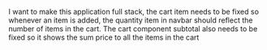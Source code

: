 I want to make this application full stack,
the cart item needs to be fixed so whenever an item is added, the quantity item in navbar should reflect the number of items in the cart.
The cart component subtotal also needs to be fixed so it shows the sum price to all the items in the cart
